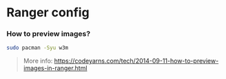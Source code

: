 # Ranger config

### How to preview images?

```sh
sudo pacman -Syu w3m
```

> More info: <https://codeyarns.com/tech/2014-09-11-how-to-preview-images-in-ranger.html>
